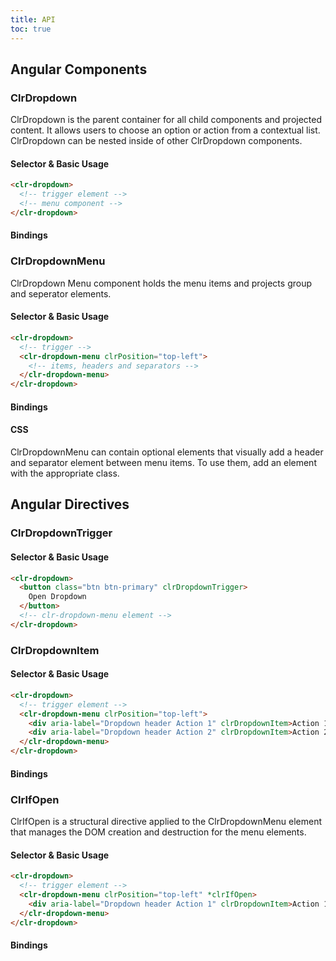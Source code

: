 ```yaml
---
title: API
toc: true
---
```


## Angular Components

### ClrDropdown

ClrDropdown is the parent container for all child components and projected content. It allows users to choose an option or action from a contextual list. ClrDropdown can be nested inside of other ClrDropdown components.

#### Selector & Basic Usage

<doc-code>

```html
<clr-dropdown>
  <!-- trigger element -->
  <!-- menu component -->
</clr-dropdown>
```

</doc-code>

#### Bindings

<DocComponentApi component="ClrDropdown" item="bindings" />

### ClrDropdownMenu

ClrDropdown Menu component holds the menu items and projects group and seperator elements.

#### Selector & Basic Usage

<doc-code>

```html
<clr-dropdown>
  <!-- trigger -->
  <clr-dropdown-menu clrPosition="top-left">
    <!-- items, headers and separators -->
  </clr-dropdown-menu>
</clr-dropdown>
```

</doc-code>

#### Bindings

<DocComponentApi component="ClrDropdownMenu" item="bindings" />

#### CSS

ClrDropdownMenu can contain optional elements that visually add a header and separator element between menu items.
To use them, add an element with the appropriate class.

<DocComponentApi component="ClrDropdownMenu" item="css" />

## Angular Directives

### ClrDropdownTrigger

#### Selector & Basic Usage

<doc-code>

```html
<clr-dropdown>
  <button class="btn btn-primary" clrDropdownTrigger>
    Open Dropdown
  </button>
  <!-- clr-dropdown-menu element -->
</clr-dropdown>
```

</doc-code>

### ClrDropdownItem

#### Selector & Basic Usage

<doc-code>

```html
<clr-dropdown>
  <!-- trigger element -->
  <clr-dropdown-menu clrPosition="top-left">
    <div aria-label="Dropdown header Action 1" clrDropdownItem>Action 1</div>
    <div aria-label="Dropdown header Action 2" clrDropdownItem>Action 2</div>
  </clr-dropdown-menu>
</clr-dropdown>
```

</doc-code>

#### Bindings

<DocComponentApi component="ClrDropdownItem" item="bindings" />

### ClrIfOpen

ClrIfOpen is a structural directive applied to the ClrDropdownMenu element that manages the DOM creation and destruction for the menu elements.

#### Selector & Basic Usage

<doc-code>

```html
<clr-dropdown>
  <!-- trigger element -->
  <clr-dropdown-menu clrPosition="top-left" *clrIfOpen>
    <div aria-label="Dropdown header Action 1" clrDropdownItem>Action 1</div>
  </clr-dropdown-menu>
</clr-dropdown>
```

</doc-code>

#### Bindings

<DocComponentApi component="ClrIfOpen" item="bindings" />
